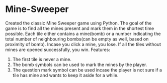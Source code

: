 # Mine-Sweeper
Created the classic Mine Sweeper game using Python. The goal of the game is to find all the mines present and mark them in the shortest time possible.
Each tile either contains a mine(bomb) or a number indicating the total number of neighbouring bombs(can be empty as well, based on proximity of bomb).
Incase you click a mine, you lose. If all the tiles without mines are opened successfully, you win.
Features: 
1. The first tile is never a mine.
2. The bomb symbols can be used to mark the mines by the player.
3. The question mark symbol can be used incase the player is not sure if a tile has mine and wants to keep it aside for a while.


